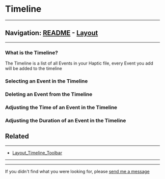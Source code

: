 # Timeline


---
Navigation: [README](README.md) - [Layout](Layout.md)
---







---


### What is the Timeline?

The Timeline is a list of all Events in your Haptic file, every Event you add will be added to the timeline






### Selecting an Event in the Timeline








### Deleting an Event from the Timeline








### Adjusting the Time of an Event in the Timeline








### Adjusting the Duration of an Event in the Timeline











## Related
---

- [Layout_Timeline_Toolbar](Layout_Timeline_Toolbar.md)

---


---

If you didn't find what you were looking for, please [send me a message](mailto:contact+help@haptrix.com)